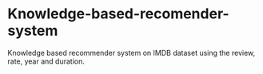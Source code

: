 # Knowledge-based-recomender-system
Knowledge based recommender system on IMDB dataset using the review, rate, year and duration. 
